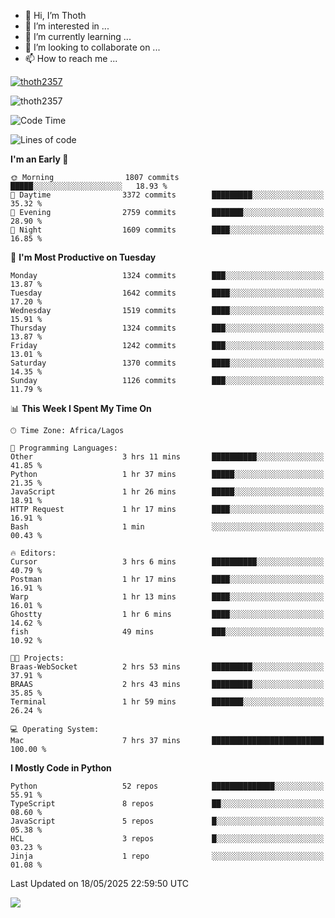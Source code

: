 <!---
thoth2357/thoth2357 is a ✨ special ✨ repository because its `README.md` (this file) appears on your GitHub profile.
You can click the Preview link to take a look at your changes.
--->

- 👋 Hi, I’m Thoth
- 👀 I’m interested in ...
- 🌱 I’m currently learning ...
- 💞️ I’m looking to collaborate on ...
- 📫 How to reach me ...


<p align="left"> <a href="https://github.com/ryo-ma/github-profile-trophy"><img src="https://github-profile-trophy.vercel.app/?username=thoth2357&theme=gruvbox&no-bg=true&no-frame=false&title=MultiLanguage,Commits,Repositories,Stars,Followers,PullRequest,Reviews,Issues" alt="thoth2357" /></a> </p>

<p align="left"> <img src="https://komarev.com/ghpvc/?username=thoth2357&label=Profile%20views&color=0e75b6&style=flat" alt="thoth2357" /> </p>

<!--START_SECTION:waka-->
![Code Time](http://img.shields.io/badge/Code%20Time-3%2C408%20hrs%2057%20mins-blue)

![Lines of code](https://img.shields.io/badge/From%20Hello%20World%20I%27ve%20Written-31.1%20million%20lines%20of%20code-blue)

**I'm an Early 🐤** 

```text
🌞 Morning                1807 commits        █████░░░░░░░░░░░░░░░░░░░░   18.93 % 
🌆 Daytime                3372 commits        █████████░░░░░░░░░░░░░░░░   35.32 % 
🌃 Evening                2759 commits        ███████░░░░░░░░░░░░░░░░░░   28.90 % 
🌙 Night                  1609 commits        ████░░░░░░░░░░░░░░░░░░░░░   16.85 % 
```
📅 **I'm Most Productive on Tuesday** 

```text
Monday                   1324 commits        ███░░░░░░░░░░░░░░░░░░░░░░   13.87 % 
Tuesday                  1642 commits        ████░░░░░░░░░░░░░░░░░░░░░   17.20 % 
Wednesday                1519 commits        ████░░░░░░░░░░░░░░░░░░░░░   15.91 % 
Thursday                 1324 commits        ███░░░░░░░░░░░░░░░░░░░░░░   13.87 % 
Friday                   1242 commits        ███░░░░░░░░░░░░░░░░░░░░░░   13.01 % 
Saturday                 1370 commits        ████░░░░░░░░░░░░░░░░░░░░░   14.35 % 
Sunday                   1126 commits        ███░░░░░░░░░░░░░░░░░░░░░░   11.79 % 
```


📊 **This Week I Spent My Time On** 

```text
🕑︎ Time Zone: Africa/Lagos

💬 Programming Languages: 
Other                    3 hrs 11 mins       ██████████░░░░░░░░░░░░░░░   41.85 % 
Python                   1 hr 37 mins        █████░░░░░░░░░░░░░░░░░░░░   21.35 % 
JavaScript               1 hr 26 mins        █████░░░░░░░░░░░░░░░░░░░░   18.91 % 
HTTP Request             1 hr 17 mins        ████░░░░░░░░░░░░░░░░░░░░░   16.91 % 
Bash                     1 min               ░░░░░░░░░░░░░░░░░░░░░░░░░   00.43 % 

🔥 Editors: 
Cursor                   3 hrs 6 mins        ██████████░░░░░░░░░░░░░░░   40.79 % 
Postman                  1 hr 17 mins        ████░░░░░░░░░░░░░░░░░░░░░   16.91 % 
Warp                     1 hr 13 mins        ████░░░░░░░░░░░░░░░░░░░░░   16.01 % 
Ghostty                  1 hr 6 mins         ████░░░░░░░░░░░░░░░░░░░░░   14.62 % 
fish                     49 mins             ███░░░░░░░░░░░░░░░░░░░░░░   10.92 % 

🐱‍💻 Projects: 
Braas-WebSocket          2 hrs 53 mins       █████████░░░░░░░░░░░░░░░░   37.91 % 
BRAAS                    2 hrs 43 mins       █████████░░░░░░░░░░░░░░░░   35.85 % 
Terminal                 1 hr 59 mins        ███████░░░░░░░░░░░░░░░░░░   26.24 % 

💻 Operating System: 
Mac                      7 hrs 37 mins       █████████████████████████   100.00 % 
```

**I Mostly Code in Python** 

```text
Python                   52 repos            ██████████████░░░░░░░░░░░   55.91 % 
TypeScript               8 repos             ██░░░░░░░░░░░░░░░░░░░░░░░   08.60 % 
JavaScript               5 repos             █░░░░░░░░░░░░░░░░░░░░░░░░   05.38 % 
HCL                      3 repos             █░░░░░░░░░░░░░░░░░░░░░░░░   03.23 % 
Jinja                    1 repo              ░░░░░░░░░░░░░░░░░░░░░░░░░   01.08 % 
```




 Last Updated on 18/05/2025 22:59:50 UTC
<!--END_SECTION:waka-->
<!--![](http://github-profile-summary-cards.vercel.app/api/cards/profile-details?username=thoth2357&theme=2077)

![](http://github-profile-summary-cards.vercel.app/api/cards/stats?username=thoth2357&theme=2077)![](http://github-profile-summary-cards.vercel.app/api/cards/productive-time?username=thoth2357&theme=2077&utcOffset=8) -->
<img src="https://t.bkit.co/w_6789c39040b80.gif" />
